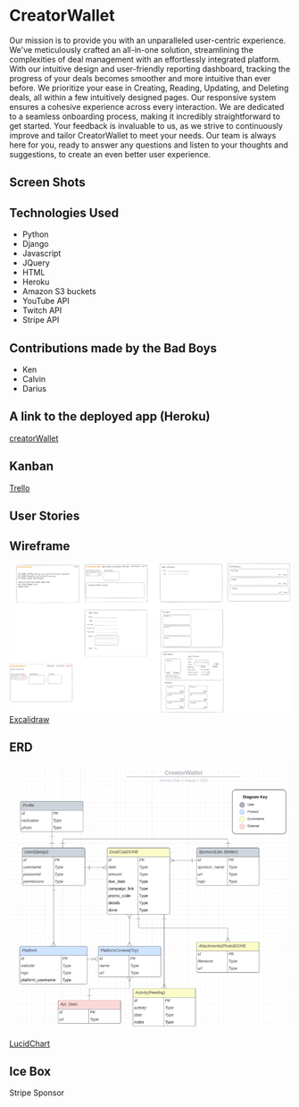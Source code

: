 # CreatorWallet

Our mission is to provide you with an unparalleled user-centric experience. We've meticulously crafted an all-in-one solution, streamlining the complexities of deal management with an effortlessly integrated platform. With our intuitive design and user-friendly reporting dashboard, tracking the progress of your deals becomes smoother and more intuitive than ever before. We prioritize your ease in Creating, Reading, Updating, and Deleting deals, all within a few intuitively designed pages. Our responsive system ensures a cohesive experience across every interaction. We are dedicated to a seamless onboarding process, making it incredibly straightforward to get started. Your feedback is invaluable to us, as we strive to continuously improve and tailor CreatorWallet to meet your needs. Our team is always here for you, ready to answer any questions and listen to your thoughts and suggestions, to create an even better user experience.

## Screen Shots

## Technologies Used

- Python
- Django
- Javascript
- JQuery
- HTML
- Heroku
- Amazon S3 buckets
- YouTube API
- Twitch API
- Stripe API

## Contributions made by the Bad Boys

- Ken
- Calvin
- Darius

## A link to the deployed app (Heroku)

[creatorWallet](https://creatorwallet-069546a7dcb0.herokuapp.com/)

## Kanban

[Trello](https://trello.com/b/5sCQ8tOn/streamit)

## User Stories

## Wireframe

![Alt text](creatorwallet/main_app/static/images/readme/wireframe.png "Wireframe")
[Excalidraw](https://excalidraw.com/#room=037be86d321bd61a3bc0,7__Z1PlQAYtkcCc4iPwpYA)

## ERD

![Alt text](creatorwallet/main_app/static/images/readme/ERD.png "LucidChart")

[LucidChart](https://lucid.app/lucidchart/0492882b-134a-41aa-9fd4-b6cb3a341f81/edit?beaconFlowId=E9A765415FA55084&invitationId=inv_64ea69c3-542a-4c32-b87f-0991050b43e5&page=0_0#)

## Ice Box

Stripe
Sponsor
